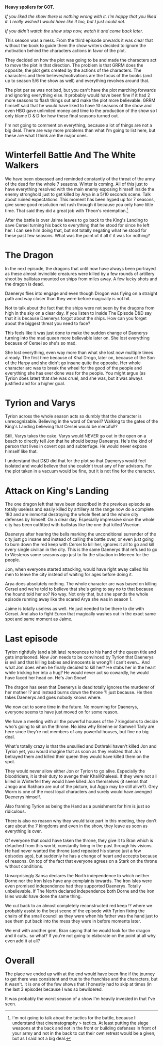 **Heavy spoilers for GOT.**

*If you liked the show there is nothing wrong with it. I'm happy that you liked it. I really wished I would have like it too, but I just could not.*

*If you didn't watch the show stop now, watch it and come back later.*

This season was a mess. From the third episode onwards it was clear that without the book to guide them the show writers decided to ignore the motivation behind the characters actions in favor of the plot.

They decided on how the plot was going to be and made the characters act to move the plot in that direction. The problem is that GRRM does the opposite, the plot gets created by the actions of the characters. The characters and their believes/motivations are the focus of the books (and up to season 5/6 the show as well) and everything revolves around that.

The plot per se was not bad, but you can't have the plot marching forwards and ignoring everything else. It probably would have been fine if it had 2 more seasons to flash things out and make the plot more believable. GRRM himself said that he would have liked to have 10 seasons of the show and even HBO gave unlimited money and time to the production of the show so I only blame D & D for how these final seasons turned out.

I'm not going to comment on everything, because a lot of things are not a big deal. There are way more problems than what I'm going to list here, but these are what I think are the major ones.

# Winterfell Battle And The White Walkers

We have been obsessed and reminded constantly of the threat of the army of the dead for the whole 7 seasons. Winter is coming. All of this just to have everything resolved with the main enemy exposing himself inside the enemy stronghold just to get killed by Arya in a 5/10 seconds scene. Talk about ruined expectations. This moment has been hyped up for 7 seasons, give some good resolution not rush through it because you only have little time. That said they did a great job with Theon's redemption.[^1]

After the battle is over Jaime leaves to go back to the King's Landing to save Cersei turning his back to everything that he stood for since he left her. I can see him doing that, but not totally negating what he stood for these past few seasons. What was the point of it all if it was for nothing?

# The Dragon

In the next episode, the dragons that until now have always been portrayed as these almost invincible creatures were killed by a few rounds of artillery shoot by ballistas mounted on ships from miles away. A few lucky shots and the dragon is dead.

Daenerys flies into engage and even though Drogon was flying on a straight path and way closer than they were before magically is not hit.

Not to talk about the fact that the ships were not seen by the dragons from high in the sky on a clear day. If you listen to Inside The Episode D&D say that it is because Daenerys forgot about the ships. How can you forget about the biggest threat you need to face?

This feels like it was just done to make the sudden change of Daenerys turning into the mad queen more believable later on. She lost everything because of Cersei so she's so mad.

She lost everything, even way more than what she lost now multiple times already. The first time because of Khal Drogo, later on, because of the Son of the Harpy and she didn't go insane quite the opposite. Her whole character arc was to break the wheel for the good of the people and everything she has ever done was for the people. You might argue (as Tyrion does later) that she was cruel, and she was, but it was always justified and for a higher goal.

# Tyrion and Varys

Tyrion across the whole season acts so dumbly that the character is unrecognizable. Believing in the word of Cersei!? Walking to the gates of the King's Landing believing that Cersei would be merciful!?

Still, Varys takes the cake. Varys would NEVER go out in the open on a beach to directly tell Jon that he should betray Danearys. He's the kind of person that lives in covert ops and subterfuge. He would never expose himself like that.

I understand that D&D did that for the plot so that Daenerys would feel isolated and would believe that she couldn't trust any of her advisors. For the plot taken in a vacuum would be fine, but it is not fine for the character.

# Attack on King's Landing

The one dragon left that have been described in the previous episode as totally useless and easily killed by artillery at the range now do a complete 180 and are immortal destroying the whole fleet and the whole city defenses by himself. On a clear day. Especially impressive since the whole city has been outfitted with ballistas like the one that killed Viserion.

Daenerys after hearing the bells marking the unconditional surrender of the city just go insane and instead of calling the battle over, or even just going to burn down the red keep with Cersei to kill her, ignores it all to go and kill every single civilian in the city. This is the same Daenerys that refused to go to Westeros some seasons ago just to fix the situation in Mereen for the people.

Jon, when everyone started attacking, would have right away called his men to leave the city instead of waiting for ages before doing it.

Arya does absolutely nothing. The whole character arc was based on killing Cersei and we're told to believe that she's going to say no to that because the hound told her so? No way. Not only that, but she spends the whole episode running away like the scared Arya she was in season 1.

Jaime is totally useless as well. He just needed to be there to die with Cersei. And also to fight Euron that magically washes out in the exact same spot and same moment as Jaime.

# Last episode

Tyrion rightfully (and a bit late) renounces to his hand of the queen title and gets imprisoned. Now Jon needs to be convinced by Tyrion that Daenerys is evil and that killing babies and innocents is wrong?! I can't even... And what Jon does when he finally decided to kill her? He stabs her in the heart while tricking her into a hug? He would never act so cowardly, he would have faced her head on. He's Jon Snow!

The dragon has seen that Daenerys is dead totally ignores the murderer of her mother !? and instead burns down the throne ?! just because. He then takes Daenerys and goes nobody knows where.

We now cut to some time in the future. No mourning for Daenerys, everyone seems to have just moved on for some reason.

We have a meeting with all the powerful houses of the 7 kingdoms to decide who's going to sit on the throne. No idea why Brienne or Samwell Tarly are here since they're not members of any powerful houses, but fine no big deal.

What's totally crazy is that the unsullied and Dothraki haven't killed Jon and Tyrion yet, you would imagine that as soon as they realized that Jon betrayed them and killed their queen they would have killed them on the spot.

They would never allow either Jon or Tyrion to go alive. Especially the bloodriders, it is their duty to avenge their Khal/Khaleesi. If they were not all killed in Winterfell they would have killed Jon themselves (it seems that Jhogo and Rakharo are out of the picture, but Aggo may be still alive?). Grey Worm is one of the most loyal characters and surely would have avenged Daenerys himself.

Also framing Tyrion as being the Hand as a punishment for him is just so ridiculous.

There is also no reason why they would take part in this meeting, they don't care about the 7 kingdoms and even in the show, they leave as soon as everything is over.

Of everyone that could have taken the throne, they give it to Bran which is detached from this world, constantly living in the past through his visions. He had never wanted the throne (and repeated his stance just a few episodes ago), but suddenly he has a change of heart and accepts because of reasons. On top of the fact that everyone agrees on a Stark on the throne without conditions.

Unsurprisingly Sansa declares the North independence to which neither Dorne nor the Iron Isles have any complaints towards. The Iron Isles were even promised independence had they supported Daenerys. Totally unbelievable. If The North declared independence both Dorne and the Iron Isles would have done the same thing.

We cut back to an almost completely reconstructed red keep !? where we probably assist to the best scene of the episode with Tyrion fixing the chairs of the small council as they were when his father was the hand just to see them put back into the mess they were in before moments later.

We end with another gem, Bran saying that he would look for the dragon and it cuts.. so what? If you're not going to elaborate on the point at all why even add it at all?

# Overall

The place we ended up with at the end would have been fine if the journey to get there was consistent and true to the franchise and the characters, but it wasn't. It is one of the few shows that I honestly had to skip at times (in the last 3 episode) because I was so bewildered.

<!-- It feels like everyone ended up where they wanted to end up, Sansa as queen in the north, Tyrion as hand, Arya as an adventurer, Jon past the wall, ... -->

It was probably the worst season of a show I'm heavily invested in that I've seen.

[^1]: I'm not going to talk about the tactics for the battle, because I understand that cinematography > tactics. At least putting the siege weapons at the back and not in the front or building defenses in front of your army and not in the back to cut their own retreat would be a given, but as I said not a big deal.
